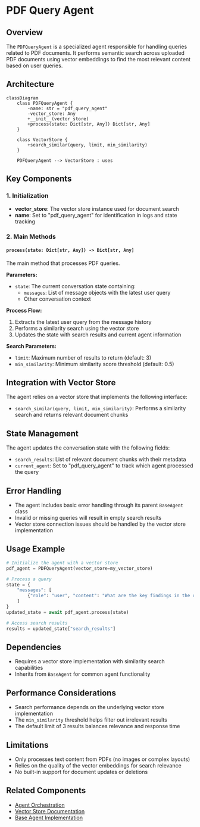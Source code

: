 # PDF Query Agent

## Overview
The `PDFQueryAgent` is a specialized agent responsible for handling queries related to PDF documents. It performs semantic search across uploaded PDF documents using vector embeddings to find the most relevant content based on user queries.

## Architecture

```mermaid
classDiagram
    class PDFQueryAgent {
        -name: str = "pdf_query_agent"
        -vector_store: Any
        +__init__(vector_store)
        +process(state: Dict[str, Any]) Dict[str, Any]
    }
    
    class VectorStore {
        +search_similar(query, limit, min_similarity)
    }
    
    PDFQueryAgent --> VectorStore : uses
```

## Key Components

### 1. Initialization
- **vector_store**: The vector store instance used for document search
- **name**: Set to "pdf_query_agent" for identification in logs and state tracking

### 2. Main Methods

#### `process(state: Dict[str, Any]) -> Dict[str, Any]`
The main method that processes PDF queries.

**Parameters:**
- `state`: The current conversation state containing:
  - `messages`: List of message objects with the latest user query
  - Other conversation context

**Process Flow:**
1. Extracts the latest user query from the message history
2. Performs a similarity search using the vector store
3. Updates the state with search results and current agent information

**Search Parameters:**
- `limit`: Maximum number of results to return (default: 3)
- `min_similarity`: Minimum similarity score threshold (default: 0.5)

## Integration with Vector Store

The agent relies on a vector store that implements the following interface:
- `search_similar(query, limit, min_similarity)`: Performs a similarity search and returns relevant document chunks

## State Management

The agent updates the conversation state with the following fields:
- `search_results`: List of relevant document chunks with their metadata
- `current_agent`: Set to "pdf_query_agent" to track which agent processed the query

## Error Handling
- The agent includes basic error handling through its parent `BaseAgent` class
- Invalid or missing queries will result in empty search results
- Vector store connection issues should be handled by the vector store implementation

## Usage Example

```python
# Initialize the agent with a vector store
pdf_agent = PDFQueryAgent(vector_store=my_vector_store)

# Process a query
state = {
    "messages": [
        {"role": "user", "content": "What are the key findings in the document?"}
    ]
}
updated_state = await pdf_agent.process(state)

# Access search results
results = updated_state["search_results"]
```

## Dependencies
- Requires a vector store implementation with similarity search capabilities
- Inherits from `BaseAgent` for common agent functionality

## Performance Considerations
- Search performance depends on the underlying vector store implementation
- The `min_similarity` threshold helps filter out irrelevant results
- The default limit of 3 results balances relevance and response time

## Limitations
- Only processes text content from PDFs (no images or complex layouts)
- Relies on the quality of the vector embeddings for search relevance
- No built-in support for document updates or deletions

## Related Components
- [Agent Orchestration](../docs/AGENT_ORCHESTRATION.md)
- [Vector Store Documentation](../docs/VECTOR_STORE.md)
- [Base Agent Implementation](../app/agents/base.py)
